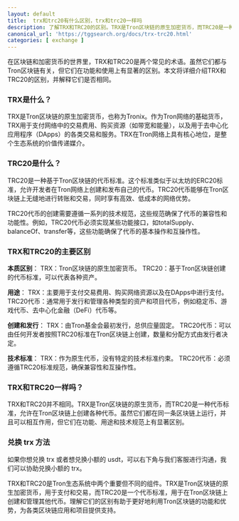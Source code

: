 ```yaml
---
layout: default
title: 	trx和trc20有什么区别，trx和trc20一样吗
description: 了解TRX和TRC20的区别。TRX是Tron区块链的原生加密货币，而TRC20是一种用于创建代币的标准。本文详细解释了TRX和TRC20的用途、技术规范及两者的主要差异，帮助您深入理解它们在Tron生态系统中的角色和功能。
canonical_url: 'https://tggsearch.org/docs/trx-trc20.html'
categories: [ exchange ]
---
```

在区块链和加密货币的世界里，TRX和TRC20是两个常见的术语。虽然它们都与Tron区块链有关，但它们在功能和使用上有显著的区别。本文将详细介绍TRX和TRC20的区别，并解释它们是否相同。

### TRX是什么？
TRX是Tron区块链的原生加密货币，也称为Tronix。作为Tron网络的基础货币，TRX用于支付网络中的交易费用、购买资源（如带宽和能量），以及用于去中心化应用程序（DApps）的各类交易和服务。TRX在Tron网络上具有核心地位，是整个生态系统的价值传递媒介。

### TRC20是什么？
TRC20是一种基于Tron区块链的代币标准。这个标准类似于以太坊的ERC20标准，允许开发者在Tron网络上创建和发布自己的代币。TRC20代币能够在Tron区块链上无缝地进行转账和交易，同时享有高效、低成本的网络优势。

TRC20代币的创建需要遵循一系列的技术规范，这些规范确保了代币的兼容性和功能性。例如，TRC20代币必须实现某些功能接口，如totalSupply、balanceOf、transfer等，这些功能确保了代币的基本操作和互操作性。

### TRX和TRC20的主要区别
**本质区别**：
TRX：Tron区块链的原生加密货币。
TRC20：基于Tron区块链创建的代币标准，可以代表各种资产。

**用途**：
TRX：主要用于支付交易费用、购买网络资源以及在DApps中进行支付。
TRC20代币：通常用于发行和管理各种类型的资产和项目代币，例如稳定币、游戏代币、去中心化金融（DeFi）代币等。

**创建和发行**：
TRX：由Tron基金会最初发行，总供应量固定。
TRC20代币：可以由任何开发者按照TRC20标准在Tron区块链上创建，数量和分配方式由发行者决定。

**技术标准**：
TRX：作为原生代币，没有特定的技术标准约束。
TRC20代币：必须遵循TRC20标准规范，确保兼容性和互操作性。

### TRX和TRC20一样吗？
TRX和TRC20并不相同。TRX是Tron区块链的原生货币，而TRC20是一种代币标准，允许在Tron区块链上创建各种代币。虽然它们都在同一条区块链上运行，并且可以相互作用，但它们在功能、用途和技术规范上有显著区别。

### 兑换 trx 方法
如果你想兑换 trx 或者想兑换小额的 usdt，可以右下角与我们客服进行沟通，我们可以协助兑换小额的 trx。

TRX和TRC20是Tron生态系统中两个重要但不同的组件。TRX是Tron区块链的原生加密货币，用于支付和交易，而TRC20是一个代币标准，用于在Tron区块链上创建和管理其他代币。理解它们的区别有助于更好地利用Tron区块链的功能和优势，为各类区块链应用和项目提供支持。